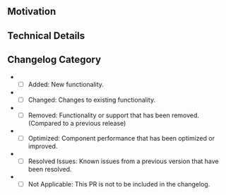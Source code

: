 ## Motivation
<!-- Explain the purpose of this PR and the goals it aims to achieve. -->

## Technical Details
<!-- Explain the changes along with any relevant GitHub links. -->

## Changelog Category
<!-- Also add the appropriate "Changelog:<...>" PR label. -->

- - [ ] Added: New functionality.
- - [ ] Changed: Changes to existing functionality.
- - [ ] Removed: Functionality or support that has been removed. (Compared to a previous release)
- - [ ] Optimized: Component performance that has been optimized or improved.
- - [ ] Resolved Issues: Known issues from a previous version that have been resolved.
- - [ ] Not Applicable: This PR is not to be included in the changelog.

